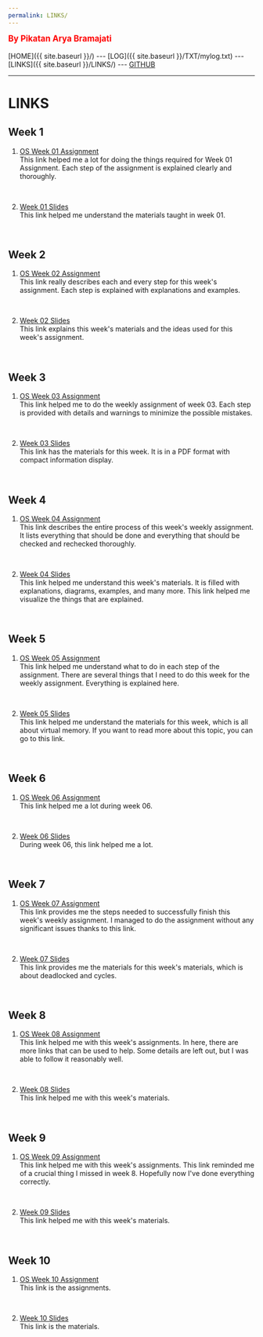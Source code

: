 ```yaml
---
permalink: LINKS/
---
```

<span style="color:red; font-weight:bold; font-size:larger;">By Pikatan Arya Bramajati</span>
<br><br>
[HOME]({{ site.baseurl }}/) ---
[LOG]({{ site.baseurl }}/TXT/mylog.txt) ---
[LINKS]({{ site.baseurl }}/LINKS/) ---
[GITHUB](https://github.com/Pyqe/os222)
<br>
<hr>

# LINKS

## Week 1
1. [OS Week 01 Assignment](https://osp4diss.vlsm.org/AOS.html#idx01)<br>
    This link helped me a lot for doing the things required for Week 01 Assignment. Each step of the assignment is explained clearly and thoroughly.
<br>

2. [Week 01 Slides](https://os.vlsm.org/Slides/os01.pdf)<br>
    This link helped me understand the materials taught in week 01.
<br>

## Week 2
1. [OS Week 02 Assignment](https://osp4diss.vlsm.org/AOS.html#idx02)<br>
    This link really describes each and every step for this week's assignment. Each step is explained with explanations and examples.
<br>

2. [Week 02 Slides](https://os.vlsm.org/Slides/os02.pdf)<br>
    This link explains this week's materials and the ideas used for this week's assignment.
<br>

## Week 3
1. [OS Week 03 Assignment](https://osp4diss.vlsm.org/AOS.html#idx03)<br>
    This link helped me to do the weekly assignment of week 03. Each step is provided with details and warnings to minimize the possible mistakes.
<br>

2. [Week 03 Slides](https://os.vlsm.org/Slides/os03.pdf)<br>
    This link has the materials for this week. It is in a PDF format with compact information display.
<br>

## Week 4
1. [OS Week 04 Assignment](https://osp4diss.vlsm.org/AOS.html#idx04)<br>
    This link describes the entire process of this week's weekly assignment. It lists everything that should be done and everything that should be checked and rechecked thoroughly.
<br>

2. [Week 04 Slides](https://os.vlsm.org/Slides/os04.pdf)<br>
    This link helped me understand this week's materials. It is filled with explanations, diagrams, examples, and many more. This link helped me visualize the things that are explained.
<br>

## Week 5
1. [OS Week 05 Assignment](https://osp4diss.vlsm.org/AOS.html#idx05)<br>
    This link helped me understand what to do in each step of the assignment. There are several things that I need to do this week for the weekly assignment. Everything is explained here.
<br>

2. [Week 05 Slides](https://os.vlsm.org/Slides/os05.pdf)<br>
    This link helped me understand the materials for this week, which is all about virtual memory. If you want to read more about this topic, you can go to this link.
<br>

## Week 6
1. [OS Week 06 Assignment](https://osp4diss.vlsm.org/AOS.html#idx06)<br>
    This link helped me a lot during week 06.
<br>

2. [Week 06 Slides](https://os.vlsm.org/Slides/os06.pdf)<br>
    During week 06, this link helped me a lot.
<br>

## Week 7
1. [OS Week 07 Assignment](https://osp4diss.vlsm.org/AOS.html#idx07)<br>
    This link provides me the steps needed to successfully finish this week's weekly assignment. I managed to do the assignment without any significant issues thanks to this link.
<br>

2. [Week 07 Slides](https://os.vlsm.org/Slides/os07.pdf)<br>
    This link provides me the materials for this week's materials, which is about deadlocked and cycles.
<br>

## Week 8
1. [OS Week 08 Assignment](https://osp4diss.vlsm.org/AOS.html#idx08)<br>
    This link helped me with this week's assignments. In here, there are more links that can be used to help. Some details are left out, but I was able to follow it reasonably well.
<br>

2. [Week 08 Slides](https://os.vlsm.org/Slides/os08.pdf)<br>
    This link helped me with this week's materials.
<br>

## Week 9
1. [OS Week 09 Assignment](https://osp4diss.vlsm.org/AOS.html#idx09)<br>
    This link helped me with this week's assignments. This link reminded me of a crucial thing I missed in week 8. Hopefully now I've done everything correctly.
<br>

2. [Week 09 Slides](https://os.vlsm.org/Slides/os09.pdf)<br>
    This link helped me with this week's materials.
<br>

## Week 10
1. [OS Week 10 Assignment](https://osp4diss.vlsm.org/AOS.html#idx10)<br>
    This link is the assignments.
<br>

2. [Week 10 Slides](https://os.vlsm.org/Slides/os10.pdf)<br>
    This link is the materials.
<br>

